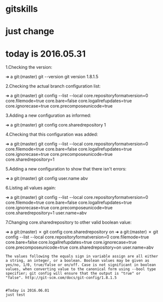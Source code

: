 # gitskills
# just change
# today is 2016.05.31
1.Checking the version:

➜ a git:(master) git --version
git version 1.8.1.5

2.Checking the actual branch configuration list:

➜ a git:(master) git config --list --local
core.repositoryformatversion=0
core.filemode=true
core.bare=false
core.logallrefupdates=true
core.ignorecase=true
core.precomposeunicode=true

3.Adding a new configuration as informed:

➜ a git:(master) git config core.sharedrepository 1

4.Checking that this configuration was added:

➜ a git:(master) git config --list --local
core.repositoryformatversion=0
core.filemode=true
core.bare=false
core.logallrefupdates=true
core.ignorecase=true
core.precomposeunicode=true
core.sharedrepository=1

5.Adding a new configuration to show that there isn't errors:

➜ a git:(master) git config user.name abv 

6.Listing all values again:

➜ a git:(master) git config --list --local
core.repositoryformatversion=0
core.filemode=true
core.bare=false
core.logallrefupdates=true
core.ignorecase=true
core.precomposeunicode=true
core.sharedrepository=1
user.name=abv

7.Changing core.sharedrepository to other valid boolean value:

➜ a git:(master) ✗ git config core.sharedrepository on
➜ a git:(master) ✗ git config --list --local
core.repositoryformatversion=0
core.filemode=true
core.bare=false
core.logallrefupdates=true
core.ignorecase=true
core.precomposeunicode=true
core.sharedrepository=on
user.name=abv

    The values following the equals sign in variable assign are all either a string, an integer, or a boolean. Boolean values may be given as yes/no, 1/0, true/false or on/off. Case is not significant in boolean values, when converting value to the canonical form using --bool type specifier; git config will ensure that the output is "true" or "false". http://git-scm.com/docs/git-config/1.8.1.5

	
	#Today is 2016.06.01
	just test